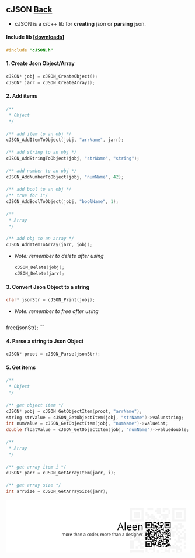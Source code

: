 ## cJSON [Back](./../c.md)

- cJSON is a c/c++ lib for **creating** json or **parsing** json.

#### Include lib [[**downloads**](https://github.com/aleen42/PersonalWiki/blob/master/Programming/c/CJson/cjson.zip?raw=true)]

```c
#include "cJSON.h"
```

#### 1. Create Json Object/Array

```c
cJSON* jobj = cJSON_CreateObject();
cJSON* jarr = cJSON_CreateArray();
```

#### 2. Add items

```c
/**
 * Object
 */
 
/** add item to an obj */
cJSON_AddItemToObject(jobj, "arrName", jarr);

/** add string to an obj */
cJSON_AddStringToObject(jobj, "strName", "string");

/** add number to an obj */
cJSON_AddNumberToObject(jobj, "numName", 42);

/** add bool to an obj */
/** true for 1*/
cJSON_AddBoolToObject(jobj, "boolName", 1);

/**
 * Array
 */
 
/** add obj to an array */
cJSON_AddItemToArray(jarr, jobj);
```

- *Note: remember to delete after using*
    ```c
    cJSON_Delete(jobj);
    cJSON_Delete(jarr);
    ```

#### 3. Convert Json Object to a string

```c
char* jsonStr = cJSON_Print(jobj);
```

- *Note: remember to free after using*
    ```c
free(jsonStr);
    ```

#### 4. Parse a string to Json Object

```c
cJSON* proot = cJSON_Parse(jsonStr);
```

#### 5. Get items

```c
/**
 * Object
 */
 
/** get object item */
cJSON* pobj = cJSON_GetObjectItem(proot, "arrName");
string strValue = cJSON_GetObjectItem(jobj, "strName")->valuestring;
int numValue = cJSON_GetObjectItem(jobj, "numName")->valueint;
double floatValue = cJSON_GetObjectItem(jobj, "numName")->valuedouble;

/**
 * Array
 */
 
/** get array item i */
cJSON* parr = cJSON_GetArrayItem(jarr, i);

/** get array size */
int arrSize = cJSON_GetArraySize(jarr);
```

<a href="http://aleen42.github.io/" target="_blank" ><img src="./../../../pic/tail.gif"></a>
